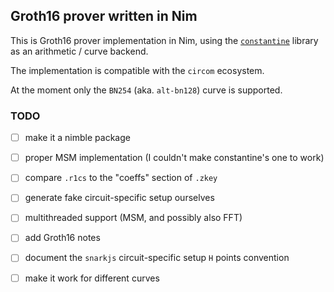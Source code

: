 
Groth16 prover written in Nim
-----------------------------

This is Groth16 prover implementation in Nim, using the 
[`constantine`](https://github.com/mratsim/constantine)
library as an arithmetic / curve backend.

The implementation is compatible with the `circom` ecosystem.

At the moment only the `BN254` (aka. `alt-bn128`) curve is supported.


### TODO

- [ ] make it a nimble package
- [ ] proper MSM implementation (I couldn't make constantine's one to work)
- [ ] compare `.r1cs` to the "coeffs" section of `.zkey`
- [ ] generate fake circuit-specific setup ourselves
- [ ] multithreaded support (MSM, and possibly also FFT)
- [ ] add Groth16 notes
- [ ] document the `snarkjs` circuit-specific setup `H` points convention
- [ ] make it work for different curves

